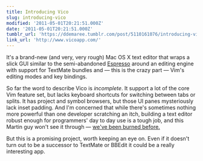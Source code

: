 ```yaml
---
title: Introducing Vico
slug: introducing-vico
modified: '2011-05-01T20:21:51.000Z'
date: '2011-05-01T20:21:51.000Z'
tumblr_url: 'https://ddemaree.tumblr.com/post/5110161076/introducing-vico'
link_url: 'http://www.vicoapp.com/'
---
```

It's a brand-new (and very, very rough) Mac OS X text editor that wraps a slick GUI similar to the semi-abandoned [Espresso](http://macrabbit.com/espresso/) around an editing engine with support for TextMate bundles and — this is the crazy part — Vim's editing modes and key bindings.

So far the word to describe Vico is _incomplete_. It support a lot of the core Vim feature set, but lacks keyboard shortcuts for switching between tabs or splits. It has project and symbol browsers, but those UI panes mysteriously lack inset padding. And I'm concerned that while there's sometimes nothing more powerful than one developer scratching an itch, building a text editor robust enough for programmers' day to day use is a tough job, and this Martin guy won't see it through — [we've been burned before.](http://wiki.macromates.com/FAQ/TextMate2)

But this is a promising project, worth keeping an eye on. Even if it doesn't turn out to be a successor to TextMate or BBEdit it could be a really interesting app.
